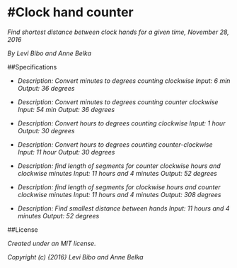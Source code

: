 #Clock hand counter
===========================

_Find shortest distance between clock hands for a given time, November 28, 2016_

_By Levi Bibo and Anne Belka_

##Specifications

* _Description: Convert minutes to degrees counting clockwise_
  _Input: 6 min_
  _Output: 36 degrees_

* _Description: Convert minutes to degrees counting counter clockwise_
  _Input: 54 min_
  _Output: 36 degrees_

* _Description: Convert hours to degrees counting clockwise_
  _Input: 1 hour_
  _Output: 30 degrees_

* _Description: Convert hours to degrees counting counter-clockwise_
  _Input: 11 hour_
  _Output: 30 degrees_

* _Description: find length of segments for counter clockwise hours and clockwise minutes_
  _Input: 11 hours and 4 minutes_
  _Output: 52 degrees_

* _Description: find length of segments for clockwise hours and counter clockwise minutes_
  _Input: 11 hours and 4 minutes_
  _Output: 308 degrees_

* _Description: Find smallest distance between hands_
  _Input: 11 hours and 4 minutes_
  _Output: 52 degrees_


##License

_Created under an MIT license._

_Copyright (c) {2016} Levi Bibo and Anne Belka_
